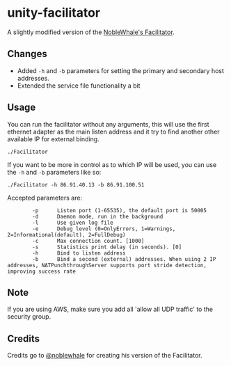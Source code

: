 # unity-facilitator
A slightly modified version of the [NobleWhale's Facilitator](https://github.com/noblewhale/RakNetZebStyle/blob/master/Samples/Facilitator/).

Changes
--
- Added `-h` and `-b` parameters for setting the primary and secondary host addresses.
- Extended the service file functionality a bit

Usage
-- 

You can run the facilitator without any arguments, this will use the first ethernet adapter as the main listen address and it try to find another other available IP for external binding.
```
./Facilitator
```

If you want to be more in control as to which IP will be used, you can use the `-h` and `-b` parameters like so:

```
./Facilitator -h 86.91.40.13 -b 86.91.100.51
```

Accepted parameters are:
```
        -p      Listen port (1-65535), the default port is 50005
        -d      Daemon mode, run in the background
        -l      Use given log file
        -e      Debug level (0=OnlyErrors, 1=Warnings, 2=Informational(default), 2=FullDebug)
        -c      Max connection count. [1000]
        -s      Statistics print delay (in seconds). [0]
        -h      Bind to listen address
        -b      Bind a second (external) addresses. When using 2 IP addresses, NATPunchthroughServer supports port stride detection, improving success rate
```

Note
--
If you are using AWS, make sure you add all 'allow all UDP traffic' to the security group.

Credits
--
Credits go to [@noblewhale](https://github.com/noblewhale) for creating his version of the Facilitator. 
